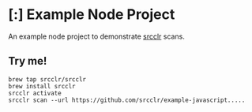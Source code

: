 # [:] Example Node Project

An example node project to demonstrate [srcclr](https://www.srcclr.com) scans.

## Try me!

```wwwww
brew tap srcclr/srcclr
brew install srcclr
srcclr activate
srcclr scan --url https://github.com/srcclr/example-javascript.....
```
